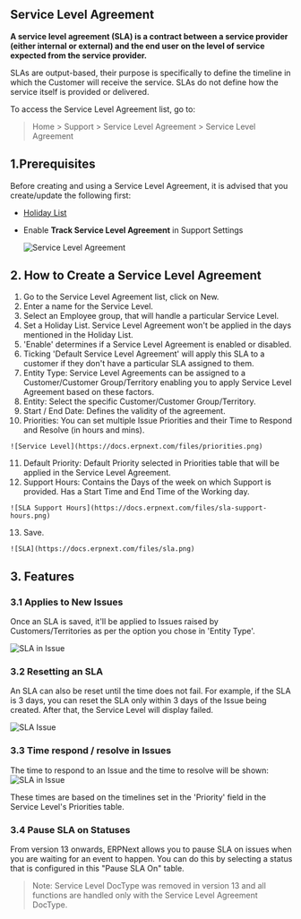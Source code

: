 ## Service Level Agreement

**A service level agreement (SLA) is a contract between a service provider (either internal or external) and the end user on the level of service expected from the service provider.**

SLAs are output-based, their purpose is specifically to define the timeline in which the Customer will receive the service. SLAs do not define how the service itself is provided or delivered.

To access the Service Level Agreement list, go to:

> Home > Support > Service Level Agreement > Service Level Agreement

## 1.Prerequisites

Before creating and using a Service Level Agreement, it is advised that you create/update the following first:

*   [Holiday List](https://docs.erpnext.com/docs/v13/user/manual/en/human-resources/holiday-list)
    
*   Enable **Track Service Level Agreement** in Support Settings
    
    ![Service Level Agreement](https://docs.erpnext.com/files/sla-setting.png)
    

## 2\. How to Create a Service Level Agreement

1.  Go to the Service Level Agreement list, click on New.
2.  Enter a name for the Service Level.
3.  Select an Employee group, that will handle a particular Service Level.
4.  Set a Holiday List. Service Level Agreement won't be applied in the days mentioned in the Holiday List.
5.  'Enable' determines if a Service Level Agreement is enabled or disabled.
6.  Ticking 'Default Service Level Agreement' will apply this SLA to a customer if they don't have a particular SLA assigned to them.
7.  Entity Type: Service Level Agreements can be assigned to a Customer/Customer Group/Territory enabling you to apply Service Level Agreement based on these factors.
8.  Entity: Select the specific Customer/Customer Group/Territory.
9.  Start / End Date: Defines the validity of the agreement.
10.  Priorities: You can set multiple Issue Priorities and their Time to Respond and Resolve (in hours and mins).
    
    ![Service Level](https://docs.erpnext.com/files/priorities.png)
    
11.  Default Priority: Default Priority selected in Priorities table that will be applied in the Service Level Agreement.
12.  Support Hours: Contains the Days of the week on which Support is provided. Has a Start Time and End Time of the Working day.
    
    ![SLA Support Hours](https://docs.erpnext.com/files/sla-support-hours.png)
    
13.  Save.
    
    ![SLA](https://docs.erpnext.com/files/sla.png)
    

## 3\. Features

### 3.1 Applies to New Issues

Once an SLA is saved, it'll be applied to Issues raised by Customers/Territories as per the option you chose in 'Entity Type'.

![SLA in Issue](https://docs.erpnext.com/files/sla-entity-type.png)

### 3.2 Resetting an SLA

An SLA can also be reset until the time does not fail. For example, if the SLA is 3 days, you can reset the SLA only within 3 days of the Issue being created. After that, the Service Level will display failed.

![SLA Issue](https://docs.erpnext.com/files/reset-sla.gif)

### 3.3 Time respond / resolve in Issues

The time to respond to an Issue and the time to resolve will be shown: ![SLA in Issue](https://docs.erpnext.com/files/sla-in-issue.png)

These times are based on the timelines set in the 'Priority' field in the Service Level's Priorities table.

### 3.4 Pause SLA on Statuses

From version 13 onwards, ERPNext allows you to pause SLA on issues when you are waiting for an event to happen. You can do this by selecting a status that is configured in this "Pause SLA On" table.

> Note: Service Level DocType was removed in version 13 and all functions are handled only with the Service Level Agreement DocType.